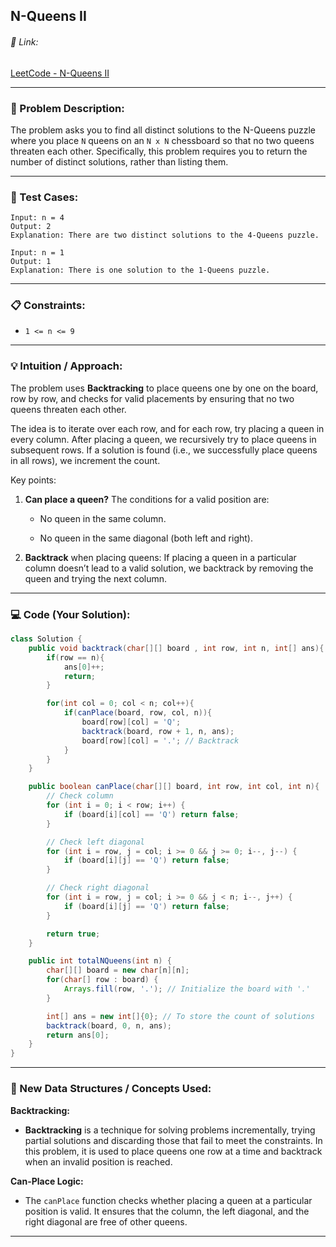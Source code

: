 

## **N-Queens II**

###### 📌 Link:

[LeetCode - N-Queens II](https://leetcode.com/problems/n-queens-ii/)

---
### 📄 Problem Description:

The problem asks you to find all distinct solutions to the N-Queens puzzle where you place `N` queens on an `N x N` chessboard so that no two queens threaten each other. Specifically, this problem requires you to return the number of distinct solutions, rather than listing them.

---

### 🧪 Test Cases:

```
Input: n = 4
Output: 2
Explanation: There are two distinct solutions to the 4-Queens puzzle.

Input: n = 1
Output: 1
Explanation: There is one solution to the 1-Queens puzzle.
```

---

### 📋 Constraints:

- `1 <= n <= 9`
    

---

### 💡 Intuition / Approach:

The problem uses **Backtracking** to place queens one by one on the board, row by row, and checks for valid placements by ensuring that no two queens threaten each other.

The idea is to iterate over each row, and for each row, try placing a queen in every column. After placing a queen, we recursively try to place queens in subsequent rows. If a solution is found (i.e., we successfully place queens in all rows), we increment the count.

Key points:

1. **Can place a queen?** The conditions for a valid position are:
    
    - No queen in the same column.
        
    - No queen in the same diagonal (both left and right).
        
2. **Backtrack** when placing queens: If placing a queen in a particular column doesn’t lead to a valid solution, we backtrack by removing the queen and trying the next column.
    

---

### 💻 Code (Your Solution):

```java
class Solution {
    public void backtrack(char[][] board , int row, int n, int[] ans){
        if(row == n){
            ans[0]++;
            return;
        }

        for(int col = 0; col < n; col++){
            if(canPlace(board, row, col, n)){
                board[row][col] = 'Q';
                backtrack(board, row + 1, n, ans);
                board[row][col] = '.'; // Backtrack
            }
        }
    }

    public boolean canPlace(char[][] board, int row, int col, int n){
        // Check column
        for (int i = 0; i < row; i++) {
            if (board[i][col] == 'Q') return false;
        }

        // Check left diagonal
        for (int i = row, j = col; i >= 0 && j >= 0; i--, j--) {
            if (board[i][j] == 'Q') return false;
        }

        // Check right diagonal
        for (int i = row, j = col; i >= 0 && j < n; i--, j++) {
            if (board[i][j] == 'Q') return false;
        }

        return true;
    }

    public int totalNQueens(int n) {
        char[][] board = new char[n][n];
        for(char[] row : board) {
            Arrays.fill(row, '.'); // Initialize the board with '.' 
        }

        int[] ans = new int[]{0}; // To store the count of solutions
        backtrack(board, 0, n, ans);
        return ans[0];
    }
}
```

---

### 🧰 New Data Structures / Concepts Used:

**Backtracking:**

- **Backtracking** is a technique for solving problems incrementally, trying partial solutions and discarding those that fail to meet the constraints. In this problem, it is used to place queens one row at a time and backtrack when an invalid position is reached.
    

**Can-Place Logic:**

- The `canPlace` function checks whether placing a queen at a particular position is valid. It ensures that the column, the left diagonal, and the right diagonal are free of other queens.
    
---
